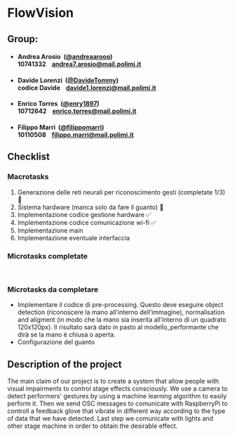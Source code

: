# FlowVision

## Group:

- ####  Andrea Arosio &nbsp;([@andreaarooo](https://github.com/andreaarooo))<br> 10741332 &nbsp;&nbsp; andrea7.arosio@mail.polimi.it

- ####  Davide Lorenzi &nbsp;([@DavideTommy](https://github.com/DavideTommy))<br> codice Davide &nbsp;&nbsp; davide1.lorenzi@mail.polimi.it

- ####  Enrico Torres &nbsp;([@enry1897](https://github.com/enry1897))<br> 10712642 &nbsp;&nbsp; enrico.torres@mail.polimi.it

- ####  Filippo Marri &nbsp;([@filippomarri](https://github.com/filippomarri))<br> 10110508 &nbsp;&nbsp; filippo.marri@mail.polimi.it

## Checklist

### Macrotasks
1.	Generazione delle reti neurali per riconoscimento gesti (completate 1/3) 🔄
2.	Sistema hardware (manca solo da fare il guanto) 🔄
3.	Implementazione codice gestione hardware ✅
4.	Implementazione codice comunicazione wi-fi ✅
5.	Implementazione main 
6.  Implementazione eventuale interfaccia



### Microtasks completate

 


### Microtasks da completare
-	Implementare il codice di pre-processing. Questo deve eseguire object detection (riconoscere la mano all’interno dell’immagine), normalisation and aligment (in modo che la mano sia inserita all’interno di un quadrato 120x120px). Il risultato sarà dato in pasto al modello_performante che dirà se la mano è chiusa o aperta.
-	Configurazione del guanto

## Description of the project
The main claim of our project is to create a system that allow people with visual impairments to control stage effects consciously. We use a camera to detect performers' gestures by using a machine learning algorithm to easily perform it. Then we send OSC messages to comunicate with RaspberryPi to controll a feedback glove that vibrate in different way according to the type of data that we have detected. Last step we comunicate with lights and other stage machine in order to obtain the desirable effect.
